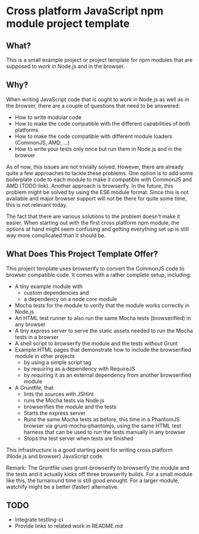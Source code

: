 Cross platform JavaScript npm module project template
=====================================================

What?
-------------

This is a small example project or project template for npm modules that are supposed to work in Node.js and in the browser.

Why?
----

When writing JavaScript code that is ought to work in Node.js as well as in the browser, there are a couple of questions that need to be answered:
* How to write modular code
* How to make the code compatible with the different capabilities of both platforms
* How to make the code compatible with different module loaders (CommonJS, AMD, ...)
* How to write your tests only once but run them in Node.js and in the browser

As of now, this issues are not trivially solved. However, there are already quite a few approaches to tackle these problems. One option is to add some boilerplate code to each module to make it compatible with CommonJS and AMD (TODO link). Another approach is browserify. In the future, this problem might be solved by using the ES6 module format. Since this is not available and major browser support will not be there for quite some time, this is not relevant today.

The fact that there are various solutions to the problem doesn't make it easier. When starting out with the first cross platform npm module, the options at hand might seem confusing and getting everything set up is still way more complicated than it should be.

What Does This Project Template Offer?
--------------------------------------

This project template uses browserify to convert the CommonJS code to browser compatible code. It comes with a rather complete setup, including:
* A tiny example module with
    * custom dependencies and
    * a dependency on a node core module
* Mocha tests for the module to verify that the module works correctly in Node.js
* An HTML test runner to also run the same Mocha tests (browserified) in any browser
* A tiny express server to serve the static assets needed to run the Mocha tests in a browser
* A shell script to browserify the module and the tests _without_ Grunt
* Example HTML pages that demonstrate how to include the browserified module in other projects
    * by using a simple script tag
    * by requiring as a dependency with RequireJS
    * by requiring it as an external dependency from another browserified module
* A Gruntfile, that
    * lints the sources with JSHint
    * runs the Mocha tests via Node.js
    * browserifies the module and the tests
    * Starts the express server
    * Runs the same Mocha tests as before, this time in a PhantomJS browser via grunt-mocha-phantomjs, using the same HTML test harness that can be used to run the tests manually in any browser
    * Stops the test server when tests are finished

This infrastructure is a good starting point for writing cross platform (Node.js and browser) JavaScript code.

Remark: The Gruntfile uses grunt-browserify to browserify the module and the tests and it actually kicks off three browserify builds. For a small module like this, the turnaround time is still good enought. For a larger module, watchify might be a better (faster) alternative.

TODO
----

* Integrate testling-ci
* Provide links to related work in README.md
